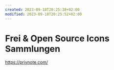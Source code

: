 ```yaml
---
created: 2023-09-18T20:25:38+02:00
modified: 2023-09-18T20:25:52+02:00
---
```


# Frei & Open Source Icons Sammlungen

https://privnote.com/

